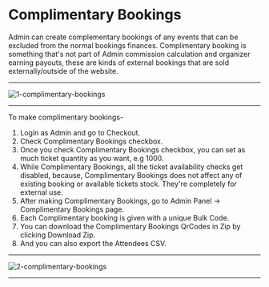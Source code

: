 # Complimentary Bookings

Admin can create complementary bookings of any events that can be excluded from the normal bookings finances. Complimentary booking is something that's not part of Admin commission calculation and organizer earning payouts, these are kinds of external bookings that are sold externally/outside of the website. 

---

![1-complimentary-bookings](https://eventmie-pro-docs.classiebit.com//images/fullyloaded/1-complimentary-bookings.png "1-complimentary-bookings")

---

To make complimentary bookings-

1. Login as Admin and go to Checkout.
2. Check Complimentary Bookings checkbox.
3. Once you check Complimentary Bookings checkbox, you can set as much ticket quantity as you want, e.g 1000.
4. While Complimentary Bookings, all the ticket availability checks get disabled, because, Complimentary Bookings does not affect any of existing booking or available tickets stock. They're completely for external use.
5. After making Complimentary Bookings, go to Admin Panel -> Complimentary Bookings page.
6. Each Complimentary booking is given with a unique Bulk Code.
7. You can download the Complimentary Bookings QrCodes in Zip by clicking Download Zip.
8. And you can also export the Attendees CSV.


---

![2-complimentary-bookings](https://eventmie-pro-docs.classiebit.com//images/fullyloaded/2-complimentary-bookings.png "2-complimentary-bookings")

---